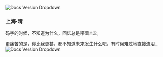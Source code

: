 ![Docs Version Dropdown](/img/tutorial/second.png)
### 上海·晴
码字的时候，不知道为什么，回忆总是带着`苦涩`。

更痛苦的是，你比我更甚，都不知道未来发生什么吧，有时候难过地直接流泪...
![Docs Version Dropdown](/img/printing/youxi.jpg)